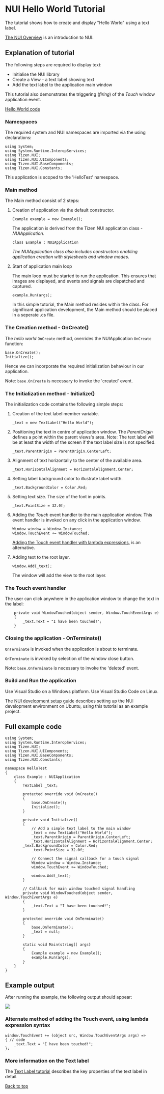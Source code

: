 <a name="top"></a>
# NUI Hello World Tutorial

The tutorial shows how to create and display "Hello World" using a text label.

[The NUI Overview](NUIoverview.md) is an introduction to NUI.

## Explanation of tutorial

The following steps are required to display text:

+ Initialise the NUI library
+ Create a View - a text label showing text
+ Add the text label to the application main window

This tutorial also demonstrates the triggering (_firing_) of the _Touch_ window application event.

[Hello World code](#fullcode)

### Namespaces

The required system and NUI namespaces are imported via the using declarations:

   ~~~{.cs}
   using System;
   using System.Runtime.InteropServices;
   using Tizen.NUI;
   using Tizen.NUI.UIComponents;
   using Tizen.NUI.BaseComponents;
   using Tizen.NUI.Constants;
   ~~~

This application is scoped to the 'HelloTest' namespace.

### Main method

The Main method consist of 2 steps:

1. Creation of application via the default constructor.

   ~~~{.cs}
   Example example = new Example();
   ~~~

   The application is derived from the Tizen NUI application class - _NUIApplication_.

   ~~~{.cs}
   class Example : NUIApplication
   ~~~

   _The NUIApplication class also includes constructors enabling application creation with stylesheets and window modes_.

2. Start of application main loop

   The main loop must be started to run the application. This ensures that images are displayed,
   and events and signals are dispatched and captured.

   ~~~{.cs}
   example.Run(args);
   ~~~

   In this simple tutorial, the Main method resides within the class. For significant application development, the Main
   method should be placed in a seperate .cs file.

### The Creation method - OnCreate()

The _hello world_ `OnCreate` method, overrides the NUIApplication `OnCreate` function: 

   ~~~{.cs}
   base.OnCreate();
   Initialize();
   ~~~

Hence we can incorporate the required initialization behaviour in our application.

Note: `base.OnCreate` is necessary to invoke the 'created' event.

### The Initialization method - Initialize()

The initialization code contains the following simple steps:

1. Creation of the text label member variable.

   ~~~{.cs}
   _text = new TextLabel("Hello World");
   ~~~

2. Positioning the text in centre of application window. The _ParentOrigin_ defines a point
   within the parent views's area. Note: The text label will be at least the
   width of the screen if the text label size is not specified.

   ~~~{.cs}
   _text.ParentOrigin = ParentOrigin.CenterLeft;
   ~~~

3. Alignment of text horizontally to the center of the available area.

   ~~~{.cs}
   _text.HorizontalAlignment = HorizontalAlignment.Center;
   ~~~

4. Setting label background color to illustrate label width.

   ~~~{.cs}
   _text.BackgroundColor = Color.Red;
   ~~~

5. Setting text size. The size of the font in points.

   ~~~{.cs}
   _text.PointSize = 32.0f;
   ~~~

6. Adding the _Touch_ event handler to the main application window. This event handler is invoked
   on any click in the application window.

   ~~~{.cs}
   Window window = Window.Instance;
   window.TouchEvent += WindowTouched;
   ~~~

   [Adding the Touch event handler with lambda expressions](#lambda), is an alternative.

7. Adding text to the root layer.

   ~~~{.cs}
   window.Add(_text);
   ~~~

   The window will add the view to the root layer.

### The Touch event handler

The user can click anywhere in the application window to change the text in the label:

~~~{.cs}
    private void WindowTouched(object sender, Window.TouchEventArgs e)
    {
        _text.Text = "I have been touched!";
    }
~~~

### Closing the application - OnTerminate()

`OnTerminate` is invoked when the application is about to terminate.

`OnTerminate` is invoked by selection of the window close button.

Note: `base.OnTerminate` is necessary to invoke the 'deleted' event.

### Build and Run the application

Use Visual Studio on a Windows platform. Use Visual Studio Code on Linux.

The [NUI development setup guide](setup-ubuntu.md) describes setting up the NUI development environment
on Ubuntu, using this tutorial as an example project.

<a name="fullcode"></a>
## Full example code

~~~{.cs}
using System;
using System.Runtime.InteropServices;
using Tizen.NUI;
using Tizen.NUI.UIComponents;
using Tizen.NUI.BaseComponents;
using Tizen.NUI.Constants;

namespace HelloTest
{
    class Example : NUIApplication
    {
        TextLabel _text;

        protected override void OnCreate()
        {
            base.OnCreate();
            Initialize();
        } 

        private void Initialize()
        {
            // Add a simple text label to the main window
            _text = new TextLabel("Hello World");
            _text.ParentOrigin = ParentOrigin.CenterLeft;
            _text.HorizontalAlignment = HorizontalAlignment.Center;
	    _text.BackgroundColor = Color.Red;
            _text.PointSize = 32.0f;

            // Connect the signal callback for a touch signal
            Window window = Window.Instance;
            window.TouchEvent += WindowTouched;
        
            window.Add(_text);
        }

        // Callback for main window touched signal handling
        private void WindowTouched(object sender, Window.TouchEventArgs e)
        {
            _text.Text = "I have been touched!";
        }

        protected override void OnTerminate()
        {
            base.OnTerminate();
            _text = null;
        }

        static void Main(string[] args)
        {
            Example example = new Example();
            example.Run(args);
        }
    }
}
~~~

## Example output

After running the example, the following output should appear:

<img src="./Images/hello-world/hello-world.png">

<a name="lambda"></a>
### Alternate method of adding the Touch event, using lambda expression syntax

~~~{.cs}
window.TouchEvent += (object src, Window.TouchEventArgs args) =>
{ // code
    _text.Text = "I have been touched!";
};
~~~

### More information on the Text label 

The [Text Label tutorial](text-label.md) describes the key properties of the text label in detail.

[Back to top](#top)


